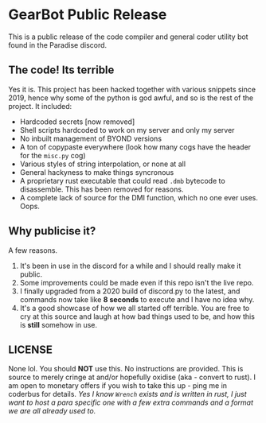 # GearBot Public Release

This is a public release of the code compiler and general coder utility bot found in the Paradise discord.

## The code! Its terrible

Yes it is. This project has been hacked together with various snippets since 2019, hence why some of the python is god awful, and so is the rest of the project. It included:

- Hardcoded secrets [now removed]
- Shell scripts hardcoded to work on my server and only my server
- No inbuilt management of BYOND versions
- A ton of copypaste everywhere (look how many cogs have the header for the `misc.py` cog)
- Various styles of string interpolation, or none at all
- General hackyness to make things syncronous
- A proprietary rust executable that could read `.dmb` bytecode to disassemble. This has been removed for reasons.
- A complete lack of source for the DMI function, which no one ever uses. Oops.

## Why publicise it?

A few reasons.

1. It's been in use in the discord for a while and I should really make it public.
2. Some improvements could be made even if this repo isn't the live repo.
3. I finally upgraded from a 2020 build of discord.py to the latest, and commands now take like **8 seconds** to execute and I have no idea why.
4. It's a good showcase of how we all started off terrible. You are free to cry at this source and laugh at how bad things used to be, and how this is **still** somehow in use.

## LICENSE

None lol. You should **NOT** use this. No instructions are provided. This is source to merely cringe at and/or hopefully oxidise (aka - convert to rust). I am open to monetary offers if you wish to take this up - ping me in coderbus for details. *Yes I know `Wrench` exists and is written in rust, I just want to host a para specific one with a few extra commands and a format we are all already used to.*
